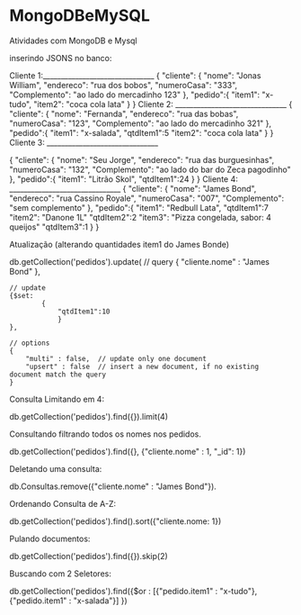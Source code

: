 # MongoDBeMySQL
Atividades com MongoDB e Mysql

inserindo JSONS no banco: 

Cliente 1:_______________________________
{
    "cliente": {
       "nome": "Jonas William",
        "endereco": "rua dos bobos",
        "numeroCasa": "333",
        "Complemento": "ao lado do mercadinho 123"
},
    "pedido":{
        "item1": "x-tudo",
        "item2": "coca cola lata"
        }
}
Cliente 2: _______________________________
{
    "cliente": {
       "nome": "Fernanda",
        "endereco": "rua das bobas",
        "numeroCasa": "123",
        "Complemento": "ao lado do mercadinho 321"
},
    "pedido":{
        "item1": "x-salada",
	"qtdItem1":5
        "item2": "coca cola lata"
        }
}
Cliente 3: _______________________________

{
    "cliente": {
       "nome": "Seu Jorge",
        "endereco": "rua das burguesinhas",
        "numeroCasa": "132",
        "Complemento": "ao lado do bar do Zeca pagodinho"
},
    "pedido":{
        "item1": "Litrão Skol",
	"qtdItem1":24
        }
}
Cliente 4: _______________________________
{
    "cliente": {
       "nome": "James Bond",
        "endereco": "rua Cassino Royale",
        "numeroCasa": "007",
        "Complemento": "sem complemento"
},
    "pedido":{
        "item1": "Redbull Lata",
	"qtdItem1":7
        "item2": "Danone 1L"
	"qtdItem2":2
 	"item3": "Pizza congelada, sabor: 4 queijos"
	"qtdItem3":1
        }
}

Atualização (alterando quantidades item1 do James Bonde)

db.getCollection('pedidos').update(
   // query 
    {
        "cliente.nome" : "James Bond"
    },

    // update 
    {$set:
            {
                "qtdItem1":10
                }
    },

    // options 
    {
        "multi" : false,  // update only one document 
        "upsert" : false  // insert a new document, if no existing document match the query 
    }

Consulta Limitando em 4:

db.getCollection('pedidos').find({}).limit(4)

Consultando filtrando todos os nomes nos pedidos.

db.getCollection('pedidos').find({}, {"cliente.nome" : 1, "_id": 1})

Deletando uma consulta:

db.Consultas.remove({"cliente.nome" : "James Bond"}).

Ordenando Consulta de A-Z:

db.getCollection('pedidos').find().sort({"cliente.nome: 1})

Pulando documentos:

db.getCollection('pedidos').find({}).skip(2)

Buscando com 2 Seletores:

db.getCollection('pedidos').find({$or : [{"pedido.item1" : "x-tudo"}, {"pedido.item1" : "x-salada"}] })
